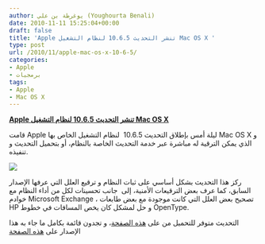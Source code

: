```yaml
---
author: يوغرطة بن علي (Youghourta Benali)
date: 2010-11-11 15:25:04+00:00
draft: false
title: 'Apple تنشر التحديث 10.6.5 لنظام التشغيل Mac OS X '
type: post
url: /2010/11/apple-mac-os-x-10-6-5/
categories:
- Apple
- برمجيات
tags:
- Apple
- Mac OS X
---
```


**[Apple تنشر التحديث 10.6.5 لنظام التشغيل Mac OS X](https://www.it-scoop.com/2010/11/apple-mac-os-x-10-6-5/)**




قامت Apple ليلة أمس بإطلاق التحديث 10.6.5  لنظام التشغيل الخاص بها Mac OS X و الذي يمكن الترقية له مباشرة عبر خدمة التحديث الخاصة بالنظام، أو بتحميل التحديث و تنفيذه.


[![](https://www.it-scoop.com/wp-content/uploads/2010/11/Mac-OS-X.jpg)
](https://www.it-scoop.com/2010/11/apple-mac-os-x-10-6-5/)

ركز هذا التحديث بشكل أساسي على ثبات النظام و ترقيع العلل التي عرفها الإصدار السابق، كما عرف بعض الترقيعات الأمنية، إلى  جانب تحسينات لكل من أداء النظام مع خوادم Microsoft Exchange ، تصحيح بعض العلل التي كانت موجودة مع بعض طابعات HP و حل لمشكل كان يخص المسافات في خطوط OpenType.

التحديث متوفر للتحميل من على [هذه الصفحة](http://support.apple.com/kb/DL1324)، و تجدون قائمة بكامل ما جاء به هذا الإصدار على [هذه الصفحة](http://support.apple.com/kb/HT4250)
